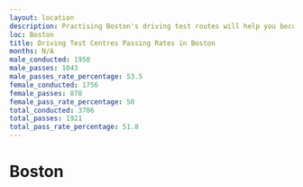 ```yaml
---
layout: location
description: Practising Boston's driving test routes will help you become more confident in your gear-changing abilities.
loc: Boston
title: Driving Test Centres Passing Rates in Boston
months: N/A
male_conducted: 1950
male_passes: 1043
male_passes_rate_percentage: 53.5
female_conducted: 1756
female_passes: 878
female_pass_rate_percentage: 50
total_conducted: 3706
total_passes: 1921
total_pass_rate_percentage: 51.8
---
```


# Boston

